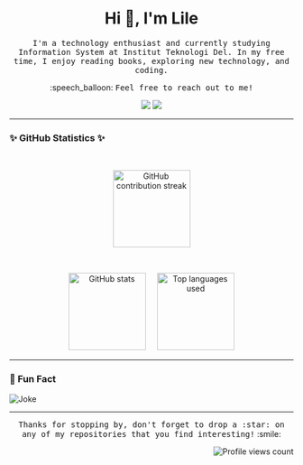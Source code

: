 <h1 align="center">Hi 👋, I'm Lile</h1>

<p align="center">
  <samp>I'm a technology enthusiast and currently studying Information System at Institut Teknologi Del. In my free time, I enjoy reading books, exploring new technology, and coding.</samp>
</p>

<p align="center">:speech_balloon: <samp>Feel free to reach out to me!</samp></p>
<p align="center">
  <a href="mailto:lilemanalu207@gmail.com?subject=Hello%20Lile"><img src="https://img.shields.io/badge/Email-Me!-informational?style=flat-square&logo=gmail&logoColor=white&color=FFB6C1" /></a>
  <a href="https://www.linkedin.com/in/lile-manalu/"><img src="https://img.shields.io/badge/LinkedIn-Connect-blue?style=flat-square&logo=linkedin&logoColor=white&color=0077B5" /></a>
</p>

<hr/>

### :sparkles: GitHub Statistics :sparkles:
<br>
<p align="center">
  <img height="137px" src="https://github-readme-streak-stats.herokuapp.com/?user=lilemanalu&hide_border=true&theme=midnight-purple&fire=DD2727&sideLabels=F0F0F0&currStreakLabel=F0F0F0" alt="GitHub contribution streak" />
</p>
<br>
<p align="center">
  <img height="137px" src="https://github-readme-stats.vercel.app/api?username=lilemanalu&hide_title=true&hide_border=true&show_icons=true&include_all_commits=true&count_private=true&line_height=21&theme=midnight-purple&icon_color=DD2727" alt="GitHub stats" />
  &nbsp;&nbsp;&nbsp;
  <img height="137px" src="https://github-readme-stats.vercel.app/api/top-langs/?username=lilemanalu&hide=html&hide_title=true&hide_border=true&layout=compact&langs_count=8&theme=midnight-purple" alt="Top languages used" />
</p>

<hr/>

### 🎉 Fun Fact
![Joke](https://readme-jokes.vercel.app/api)

<hr/>


<p align="center"><samp>Thanks for stopping by, don't forget to drop a :star: on any of my repositories that you find interesting!</samp> :smile:</p>

<p align="right">
<img src="https://komarev.com/ghpvc/?username=lilemanalu&style=plastic&label=Profile+views" alt="Profile views count" />
</p>
